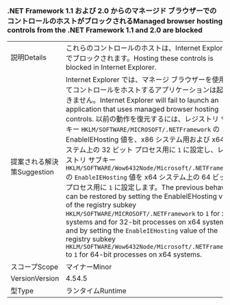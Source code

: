 ### <a name="managed-browser-hosting-controls-from-the-net-framework-11-and-20-are-blocked"></a><span data-ttu-id="4bec7-101">.NET Framework 1.1 および 2.0 からのマネージド ブラウザーでのコントロールのホストがブロックされる</span><span class="sxs-lookup"><span data-stu-id="4bec7-101">Managed browser hosting controls from the .NET Framework 1.1 and 2.0 are blocked</span></span>

|   |   |
|---|---|
|<span data-ttu-id="4bec7-102">説明</span><span class="sxs-lookup"><span data-stu-id="4bec7-102">Details</span></span>|<span data-ttu-id="4bec7-103">これらのコントロールのホストは、Internet Explorer でブロックされます。</span><span class="sxs-lookup"><span data-stu-id="4bec7-103">Hosting these controls is blocked in Internet Explorer.</span></span>|
|<span data-ttu-id="4bec7-104">提案される解決策</span><span class="sxs-lookup"><span data-stu-id="4bec7-104">Suggestion</span></span>|<span data-ttu-id="4bec7-105">Internet Explorer では、マネージ ブラウザーを使用してコントロールをホストするアプリケーションは起動できません。</span><span class="sxs-lookup"><span data-stu-id="4bec7-105">Internet Explorer will fail to launch an application that uses managed browser hosting controls.</span></span> <span data-ttu-id="4bec7-106">以前の動作を復元するには、レジストリ サブキー <code>HKLM/SOFTWARE/MICROSOFT/.NETFramework</code> の EnableIEHosting 値を、x86 システム用および x64 システム上の 32 ビット プロセス用に <code>1</code> に設定し、レジストリ サブキー <code>HKLM/SOFTWARE/Wow6432Node/Microsoft/.NETFramework</code> の <code>EnableIEHosting</code> 値を x64 システム上の 64 ビット プロセス用に <code>1</code> に設定します。</span><span class="sxs-lookup"><span data-stu-id="4bec7-106">The previous behavior can be restored by setting the EnableIEHosting value of the registry subkey <code>HKLM/SOFTWARE/MICROSOFT/.NETFramework</code> to <code>1</code> for x86 systems and for 32-bit processes on x64 systems, and by setting the <code>EnableIEHosting</code> value of the registry subkey <code>HKLM/SOFTWARE/Wow6432Node/Microsoft/.NETFramework</code> to <code>1</code> for 64-bit processes on x64 systems.</span></span>|
|<span data-ttu-id="4bec7-107">スコープ</span><span class="sxs-lookup"><span data-stu-id="4bec7-107">Scope</span></span>|<span data-ttu-id="4bec7-108">マイナー</span><span class="sxs-lookup"><span data-stu-id="4bec7-108">Minor</span></span>|
|<span data-ttu-id="4bec7-109">Version</span><span class="sxs-lookup"><span data-stu-id="4bec7-109">Version</span></span>|<span data-ttu-id="4bec7-110">4.5</span><span class="sxs-lookup"><span data-stu-id="4bec7-110">4.5</span></span>|
|<span data-ttu-id="4bec7-111">型</span><span class="sxs-lookup"><span data-stu-id="4bec7-111">Type</span></span>|<span data-ttu-id="4bec7-112">ランタイム</span><span class="sxs-lookup"><span data-stu-id="4bec7-112">Runtime</span></span>|

